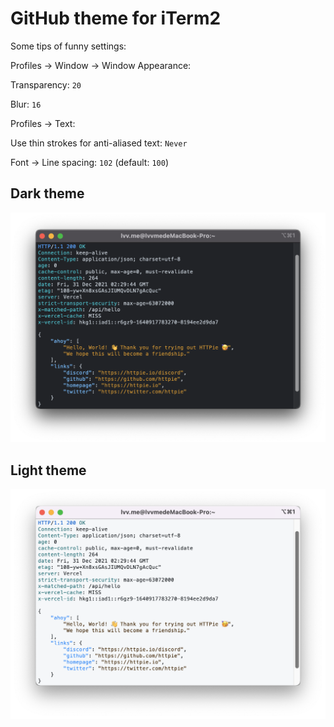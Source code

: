 # GitHub theme for iTerm2

Some tips of funny settings:

Profiles -> Window -> Window Appearance:

Transparency: `20`

Blur: `16`

Profiles -> Text:

Use thin strokes for anti-aliased text: `Never`

Font -> Line spacing: `102` (default: `100`)

## Dark theme

![](dark.png)

## Light theme

![](light.png)
